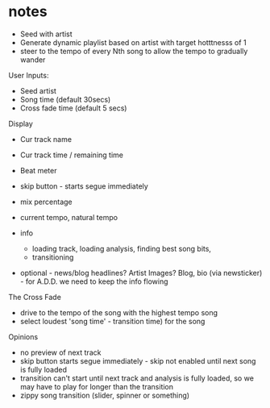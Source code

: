 # notes

 - Seed with artist
 - Generate dynamic playlist based on artist with target hotttnesss of 1
 - steer to the tempo of every Nth song to allow the tempo to gradually wander
 
 
 User Inputs:
 
 - Seed artist
 - Song time (default 30secs)
 - Cross fade time (default 5 secs)
 
 
 Display
 
  - Cur track name
  - Cur track time / remaining time
  - Beat meter
  - skip button - starts segue immediately
  - mix percentage
  - current tempo, natural tempo
  - info
      - loading track, loading analysis, finding best song bits,
      - transitioning
      
  - optional - news/blog headlines? Artist Images? Blog, bio (via newsticker) - for A.D.D. we need to keep the info flowing
      
   
 The Cross Fade
 
  - drive to the tempo of the song with the highest tempo song 
  - select loudest 'song time' - transition time) for the song
 
 
 Opinions
 
 - no preview of next track
 - skip button starts segue immediately - skip not enabled until next song is fully loaded
 - transition can't start until next track and analysis is fully loaded, so we may have to play for longer than the transition
 - zippy song transition (slider, spinner or something)
